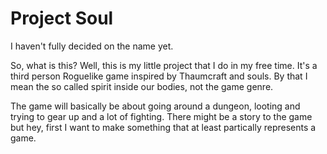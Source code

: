 # Project Soul

I haven't fully decided on the name yet.

So, what is this? Well, this is my little project that I do in my free time.
It's a third person Roguelike game inspired by Thaumcraft and souls. By that I mean the so called spirit inside our bodies, not the game genre.

The game will basically be about going around a dungeon, looting and trying to gear up and a lot of fighting. There might be a story to the game but hey, first I want to make something that at least partically represents a game.
